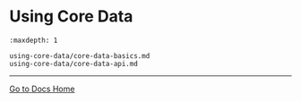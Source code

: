 # Using Core Data

```{toctree}
:maxdepth: 1

using-core-data/core-data-basics.md
using-core-data/core-data-api.md
```

---
[Go to Docs Home](https://github.com/iexcloud/docs/blob/main/README.md)